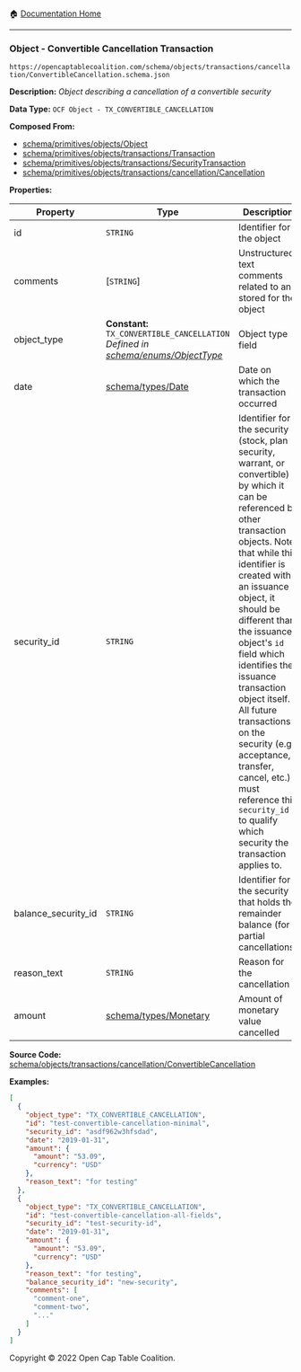 :house: [Documentation Home](/README.md)

---

### Object - Convertible Cancellation Transaction

`https://opencaptablecoalition.com/schema/objects/transactions/cancellation/ConvertibleCancellation.schema.json`

**Description:** _Object describing a cancellation of a convertible security_

**Data Type:** `OCF Object - TX_CONVERTIBLE_CANCELLATION`

**Composed From:**

- [schema/primitives/objects/Object](/docs/schema/primitives/objects/Object)
- [schema/primitives/objects/transactions/Transaction](/docs/schema/primitives/objects/transactions/Transaction)
- [schema/primitives/objects/transactions/SecurityTransaction](/docs/schema/primitives/objects/transactions/SecurityTransaction)
- [schema/primitives/objects/transactions/cancellation/Cancellation](/docs/schema/primitives/objects/transactions/cancellation/Cancellation)

**Properties:**

| Property            | Type                                                                                                                  | Description                                                                                                                                                                                                                                                                                                                                                                                                                                                                                                 | Required   |
| ------------------- | --------------------------------------------------------------------------------------------------------------------- | ----------------------------------------------------------------------------------------------------------------------------------------------------------------------------------------------------------------------------------------------------------------------------------------------------------------------------------------------------------------------------------------------------------------------------------------------------------------------------------------------------------- | ---------- |
| id                  | `STRING`                                                                                                              | Identifier for the object                                                                                                                                                                                                                                                                                                                                                                                                                                                                                   | `REQUIRED` |
| comments            | [`STRING`]                                                                                                            | Unstructured text comments related to and stored for the object                                                                                                                                                                                                                                                                                                                                                                                                                                             | -          |
| object_type         | **Constant:** `TX_CONVERTIBLE_CANCELLATION`</br>_Defined in [schema/enums/ObjectType](/docs/schema/enums/ObjectType)_ | Object type field                                                                                                                                                                                                                                                                                                                                                                                                                                                                                           | `REQUIRED` |
| date                | [schema/types/Date](/docs/schema/types/Date)                                                                          | Date on which the transaction occurred                                                                                                                                                                                                                                                                                                                                                                                                                                                                      | `REQUIRED` |
| security_id         | `STRING`                                                                                                              | Identifier for the security (stock, plan security, warrant, or convertible) by which it can be referenced by other transaction objects. Note that while this identifier is created with an issuance object, it should be different than the issuance object's `id` field which identifies the issuance transaction object itself. All future transactions on the security (e.g. acceptance, transfer, cancel, etc.) must reference this `security_id` to qualify which security the transaction applies to. | `REQUIRED` |
| balance_security_id | `STRING`                                                                                                              | Identifier for the security that holds the remainder balance (for partial cancellations)                                                                                                                                                                                                                                                                                                                                                                                                                    | -          |
| reason_text         | `STRING`                                                                                                              | Reason for the cancellation                                                                                                                                                                                                                                                                                                                                                                                                                                                                                 | `REQUIRED` |
| amount              | [schema/types/Monetary](/docs/schema/types/Monetary)                                                                  | Amount of monetary value cancelled                                                                                                                                                                                                                                                                                                                                                                                                                                                                          | `REQUIRED` |

**Source Code:** [schema/objects/transactions/cancellation/ConvertibleCancellation](/schema/objects/transactions/cancellation/ConvertibleCancellation.schema.json)

**Examples:**

```json
[
  {
    "object_type": "TX_CONVERTIBLE_CANCELLATION",
    "id": "test-convertible-cancellation-minimal",
    "security_id": "asdf962w3hfsdad",
    "date": "2019-01-31",
    "amount": {
      "amount": "53.09",
      "currency": "USD"
    },
    "reason_text": "for testing"
  },
  {
    "object_type": "TX_CONVERTIBLE_CANCELLATION",
    "id": "test-convertible-cancellation-all-fields",
    "security_id": "test-security-id",
    "date": "2019-01-31",
    "amount": {
      "amount": "53.09",
      "currency": "USD"
    },
    "reason_text": "for testing",
    "balance_security_id": "new-security",
    "comments": [
      "comment-one",
      "comment-two",
      "..."
    ]
  }
]
```

Copyright © 2022 Open Cap Table Coalition.
